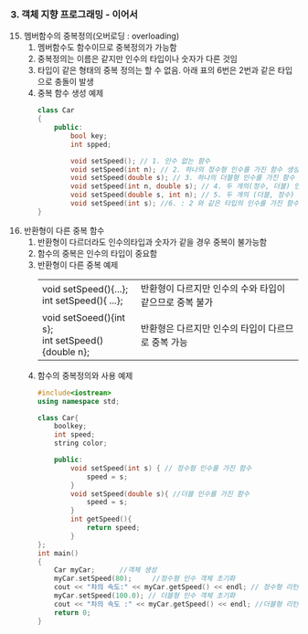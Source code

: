 ### 3. 객체 지향 프로그래밍 - 이어서
15. 멤버함수의 중복정의(오버로딩 : overloading)
    1.  멤버함수도 함수이므로 중복정의가 가능함
    2.  중복정의는 이름은 같지만 인수의 타입이나 숫자가 다른 것임
    3.  타입이 같은 형태의 중복 정의는 할 수 없음. 아래 표의 6번은 2번과 같은 타입으로 충돌이 발생
    4.  중복 함수 생성 예제
        ```C++
        class Car
        {
            public:
                bool key;
                int spped;

                void setSpeed(); // 1. 인수 없는 함수
                void setSpeed(int n); // 2. 하나의 정수형 인수를 가진 함수 생성
                void setSpeed(double s); // 3. 하나의 더블형 인수를 가진 함수 생성
                void setSpeed(int n, double s); // 4. 두 개의(정수, 더블) 인수르 가진 함수 생성
                void setSpeed(double s, int n); // 5. 두 개의 (더블, 정수) 인수를 가진 함수 생성
                void setSpeed(int s); //6. : 2 와 같은 타입의 인수를 가진 함수이므로 중복 정의 안됨 에러발생
        }
        ```
16. 반환형이 다른 중복 함수
    1.  반환형이 다르더라도 인수의타입과 숫자가 같을 경우 중복이 불가능함
    2. 함수의 중복은 인수의 타입이 중요함
    3. 반환형이 다른 중복 예제
        <table>
            <tr>
                <td>void setSpeed(){...}; <br> int setSpeed(){ ...};</td>
                <td>반환형이 다르지만 인수의 수와 타입이 같으므로 중복 불가</td>
            </tr>
            <tr>
                <td>void setSoeed(){int s}; <br> int setSpeed(){double n};</td>
                <td>반환형은 다르지만 인수의 타입이 다르므로 중복 가능</td>
            </tr>
        </table>
    4. 함수의 중복정의와 사용 예제
        ```C++
        #include<iostrean>
        using namespace std;

        class Car{
            boolkey;
            int speed;
            string color;

            public:
                void setSpeed(int s) { // 정수형 인수를 가진 함수
                    speed = s;
                }
                void setSpeed(double s){ //더블 인수를 가진 함수
                    speed = s;
                }
                int getSpeed(){
                    return speed;
                }
        };
        int main()
        {
            Car myCar;      //객체 생성
            myCar.setSpeed(80);     //정수형 인수 객체 초기화
            cout << "차의 속도:" << myCar.getSpeed() << endl; // 정수형 리턴
            myCar.setSpeed(100.0); // 더블형 인수 객체 초기화
            cout << "차의 속도 :" << myCar.getSpeed() << endl; //더블형 리턴
            return 0;
        }
        ```